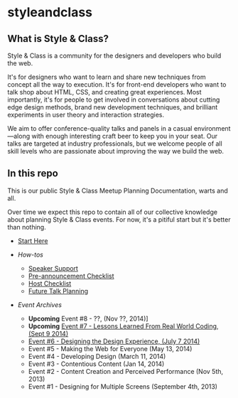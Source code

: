styleandclass
=============

## What is Style & Class?

Style & Class is a community for the designers and developers who build the web.

It's for designers who want to learn and share new techniques from concept all the way to execution. It's for front-end developers who want to talk shop about HTML, CSS, and creating great experiences. Most importantly, it's for people to get involved in conversations about cutting edge design methods, brand new development techniques, and brilliant experiments in user theory and interaction strategies.

We aim to offer conference-quality talks and panels in a casual environment—along with enough interesting craft beer to keep you in your seat. Our talks are targeted at industry professionals, but we welcome people of all skill levels who are passionate about improving the way we build the web.


## In this repo

This is our public Style &amp; Class Meetup Planning Documentation, warts and all.

Over time we expect this repo to contain all of our collective knowledge about planning Style & Class events. For now, it's a pitiful start but it's better than nothing.

* [Start Here](https://github.com/mobify/styleandclass-planning/blob/master/start-here.md)
* _How-tos_
	* [Speaker Support](https://github.com/mobify/styleandclass-planning/blob/master/how-tos/speaker-support.md)
	* [Pre-announcement Checklist](https://github.com/mobify/styleandclass-planning/blob/master/how-tos/pre-announcement-checklist.md)
	* [Host Checklist](https://github.com/mobify/styleandclass-planning/blob/master/how-tos/host-checklist.md)
	* [Future Talk Planning](https://github.com/mobify/styleandclass-planning/blob/master/planning/future-talks.md)

* _Event Archives_
	* **Upcoming** Event #8 - ??, (Nov ??, 2014)]
	* **Upcoming** [Event #7 - Lessons Learned From Real World Coding, (Sept 9 2014)](https://github.com/mobify/styleandclass-planning/blob/master/events/event7-code.md)
	* [Event #6 - Designing the Design Experience, (July 7 2014)](https://github.com/mobify/styleandclass-planning/blob/master/events/event6-ux.md)
	* Event #5 - Making the Web for Everyone (May 13, 2014)
	* Event #4 - Developing Design (March 11, 2014)
	* Event #3 - Contentious Content (Jan 14, 2014)
	* Event #2 - Content Creation and Perceived Performance (Nov 5th, 2013)
	* Event #1 - Designing for Multiple Screens (September 4th, 2013)
